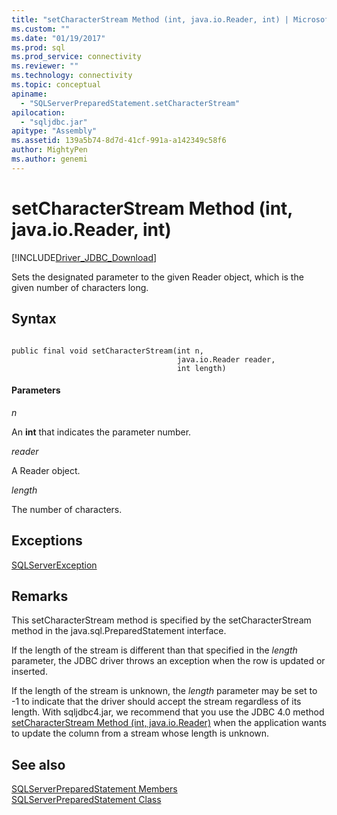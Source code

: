 ```yaml
---
title: "setCharacterStream Method (int, java.io.Reader, int) | Microsoft Docs"
ms.custom: ""
ms.date: "01/19/2017"
ms.prod: sql
ms.prod_service: connectivity
ms.reviewer: ""
ms.technology: connectivity
ms.topic: conceptual
apiname: 
  - "SQLServerPreparedStatement.setCharacterStream"
apilocation: 
  - "sqljdbc.jar"
apitype: "Assembly"
ms.assetid: 139a5b74-8d7d-41cf-991a-a142349c58f6
author: MightyPen
ms.author: genemi
---
```

# setCharacterStream Method (int, java.io.Reader, int)
[!INCLUDE[Driver_JDBC_Download](../../../includes/driver_jdbc_download.md)]

  Sets the designated parameter to the given Reader object, which is the given number of characters long.  
  
## Syntax  
  
```  
  
public final void setCharacterStream(int n,  
                                     java.io.Reader reader,  
                                     int length)  
```  
  
#### Parameters  
 *n*  
  
 An **int** that indicates the parameter number.  
  
 *reader*  
  
 A Reader object.  
  
 *length*  
  
 The number of characters.  
  
## Exceptions  
 [SQLServerException](../../../connect/jdbc/reference/sqlserverexception-class.md)  
  
## Remarks  
 This setCharacterStream method is specified by the setCharacterStream method in the java.sql.PreparedStatement interface.  
  
 If the length of the stream is different than that specified in the *length* parameter, the JDBC driver throws an exception when the row is updated or inserted.  
  
 If the length of the stream is unknown, the *length* parameter may be set to -1 to indicate that the driver should accept the stream regardless of its length. With sqljdbc4.jar, we recommend that you use the JDBC 4.0 method [setCharacterStream Method &#40;int, java.io.Reader&#41;](../../../connect/jdbc/reference/setcharacterstream-method-int-java-io-reader.md) when the application wants to update the column from a stream whose length is unknown.  
  
## See also  
 [SQLServerPreparedStatement Members](../../../connect/jdbc/reference/sqlserverpreparedstatement-members.md)   
 [SQLServerPreparedStatement Class](../../../connect/jdbc/reference/sqlserverpreparedstatement-class.md)  
  
  
